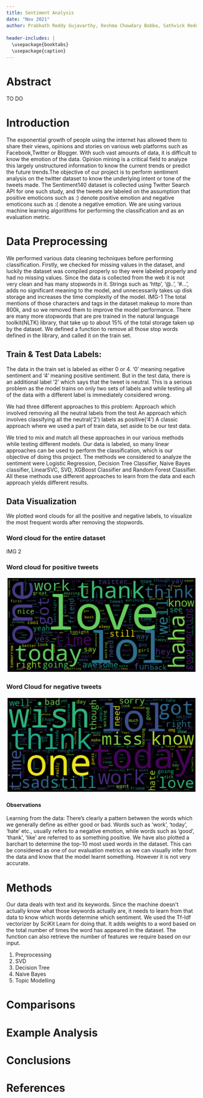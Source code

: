 ```yaml
---
title: Sentiment Analysis
date: "Nov 2021"
author: Prabhath Reddy Gujavarthy, Reshma Chowdary Bobba, Sathvick Reddy Narahari and Vinit Kanani 

header-includes: |
  \usepackage{booktabs}
  \usepackage{caption}
---
```


# Abstract

TO DO

# Introduction

The exponential growth of people using the internet has allowed them to share their views, opinions and stories on various web platforms such as Facebook,Twitter or Blogger. With such vast amounts of data, it is difficult to know the emotion of the data. Opinion mining is a critical field to analyze this largely unstructured information to know the current trends or predict the future trends.The objective of our project is to perform sentiment analysis on the twitter dataset to know the underlying intent or tone of the tweets made. The Sentiment140 dataset is collected using Twitter Search API for one such study, and the tweets are labeled on the assumption that positive emoticons such as :) denote positive emotion and negative emoticons such as :( denote a negative emotion. We are using various machine learning algorithms for performing the classification and as an evaluation metric.

# Data Preprocessing
We performed various data cleaning techniques before performing classification. Firstly, we checked for missing values in the dataset, and luckily the dataset was compiled properly so they were labeled properly and had no missing values. Since the data is collected from the web it is not very clean and has many stopwords in it. Strings such as ‘http’, ‘@..’, ‘#...’, adds no significant meaning to the model, and unnecessarily takes up disk storage and increases the time complexity of the model. 
IMG-1
The total mentions of those characters and tags in the dataset makeup to more than 800k, and so we removed them to improve the model performance. There are many more stopwords that are pre trained in the natural language toolkit(NLTK) library, that take up to about 15% of the total storage taken up by the dataset. We defined a function to remove all those stop words defined in the library, and called it on the train set. 
## Train & Test Data Labels:

The data in the train set is labeled as either 0 or 4. ‘0’ meaning negative sentiment and ‘4’ meaning positive sentiment. But in the test data, there is an additional label ‘2’ which says that the tweet is neutral. This is a serious problem as the model trains on only two sets of labels and while testing all of the data with a different label is immediately considered wrong. 
 
We had three different approaches to this problem:
  Approach which involved removing all the neutral labels from the test
  An approach which involves classifying all the neutral(‘2’) labels as positive(‘4’)
  A classic approach where we used a part of train data, set aside to be our test data.
 
We tried to mix and match all these approaches in our various methods while testing different models. Our data is labeled, so many linear approaches can be used to perform the classification, which is our objective of doing this project. The methods we considered to analyze the sentiment were Logistic Regression, Decision Tree Classifier, Naive Bayes classifier, LinearSVC, SVD, XGBoost Classifier and Random Forest Classifier. All these methods use different approaches to learn from the data and each approach yields different results.

## Data Visualization
We plotted word clouds for all the positive and negative labels, to visualize the most frequent words after removing the stopwords.

### Word cloud for the entire dataset
IMG 2

### Word cloud for positive tweets
![Positive word cloud](images/positive_word_cloud.png)

### Word Cloud for negative tweets
![Negative word cloud](images/negative_word_cloud.png)

#### Observations
Learning from the data:
There’s clearly a pattern between the words which we generally define as either good or bad. Words such as ‘work’, ‘today’, ‘hate’ etc., usually refers to a negative emotion, while words such as ‘good’, ‘thank’, ‘like’ are referred to as something positive. We have also plotted a barchart to determine the top-10 most used words in the dataset. This can be considered as one of our evaluation metrics as we can visually infer from the data and know that the model learnt something. However it is not very accurate.


# Methods


Our data deals with text and its keywords. Since the machine doesn't actually know what those keywords actually are, it needs to learn from that data to know which words determine which sentiment. We used the Tf-Idf vectorizer by SciKit Learn for doing that. It adds weights to a word based on the total number of times the word has appeared in the dataset. The function can also retrieve the number of features we require based on our input.
1. Preprocessing
2. SVD
3. Decision Tree
4. Naive Bayes
5. Topic Modelling

# Comparisons

# Example Analysis
  
# Conclusions


# References
